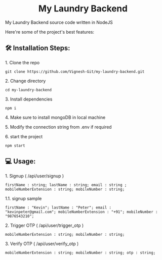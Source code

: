 <h1 align="center" id="title">My Laundry Backend</h1>

<p id="description">My Laundry Backend source code written in NodeJS</p>

  
  

Here're some of the project's best features:

<h2>🛠️ Installation Steps:</h2>

<p>1. Clone the repo</p>

```
git clone https://github.com/Vignesh-Git/my-laundry-backend.git
```

<p>2. Change directory</p>

```
cd my-laundry-backend
```

<p>3. Install dependencies</p>

```
npm i
```

<p>4. Make sure to install mongoDB in local machine</p>

<p>5. Modify the connection string from .env if required</p>

<p>6. start the project</p>

```
npm start
```
<h2>💻 Usage:</h2>

<p>1. Signup ( /api/user/signup )</p>

```
firstName : string; lastName : string; email : string ; mobileNumberExtension : string; mobileNumber : string;
```

<p>1.1. signup sample</p>

```
firstName : "Kevin"; lastName : "Peter"; email : "kevinpeter@gmail.com"; mobileNumberExtension : "+91"; mobileNumber : "9876543210";
```

<p>2. Trigger OTP ( /api/user/trigger_otp )</p>

```
mobileNumberExtension : string; mobileNumber : string;
```

<p>3. Verify OTP ( /api/user/verify_otp )</p>

```
mobileNumberExtension : string; mobileNumber : string; otp : string;
```

